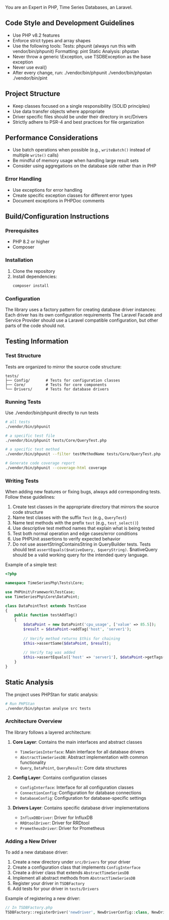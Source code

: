 You are an Expert in PHP, Time Series Databases, an Laravel.

## Code Style and Development Guidelines
- Use PHP v8.2 features
- Enforce strict types and array shapes
- Use the following tools:
   Tests: phpunit (always run this with vendor/bin/phpunit)
   Formatting: pint
   Static Analysis: phpstan
- Never throw a generic \Exception, use TSDBException as the base exception
- Never use eval()
- After every change, run:
./vendor/bin/phpunit
./vendor/bin/phpstan
./vendor/bin/pint

## Project Structure
- Keep classes focused on a single responsibility (SOLID principles)
- Use data transfer objects where appropriate
- Driver specific files should be under their directory in src/Drivers
- Strictly adhere to PSR-4 and best practices for file organization

## Performance Considerations
- Use batch operations when possible (e.g., `writeBatch()` instead of multiple `write()` calls)
- Be mindful of memory usage when handling large result sets
- Consider using aggregations on the database side rather than in PHP

### Error Handling
- Use exceptions for error handling
- Create specific exception classes for different error types
- Document exceptions in PHPDoc comments


## Build/Configuration Instructions

### Prerequisites
- PHP 8.2 or higher
- Composer

### Installation
1. Clone the repository
2. Install dependencies:
   ```bash
   composer install
   ```

### Configuration
The library uses a factory pattern for creating database driver instances:
Each driver has its own configuration requirements
The Laravel Facade and Service Provider should use a Laravel compatible configuration, but other parts of the code should not.

## Testing Information

### Test Structure
Tests are organized to mirror the source code structure:

```
tests/
├── Config/       # Tests for configuration classes
├── Core/         # Tests for core components
└── Drivers/      # Tests for database drivers
```

### Running Tests
Use ./vendor/bin/phpunit directly to run tests

```bash
# all tests
./vendor/bin/phpunit

# a specific test file
./vendor/bin/phpunit tests/Core/QueryTest.php

# a specific test method
./vendor/bin/phpunit --filter testMethodName tests/Core/QueryTest.php

# Generate code coverage report
./vendor/bin/phpunit --coverage-html coverage
```

### Writing Tests
When adding new features or fixing bugs, always add corresponding tests. Follow these guidelines:

1. Create test classes in the appropriate directory that mirrors the source code structure
2. Name test classes with the suffix `Test` (e.g., `QueryTest`)
3. Name test methods with the prefix `test` (e.g., `test_select()`)
4. Use descriptive test method names that explain what is being tested
5. Test both normal operation and edge cases/error conditions
6. Use PHPUnit assertions to verify expected behavior
7. Do not use assertStringContainsString in QueryBuilder tests. Tests should test `assertEquals($nativeQuery, $queryString)`. $nativeQuery should be a valid working query for the intended query language. 

Example of a simple test:

```php
<?php

namespace TimeSeriesPhp\Tests\Core;

use PHPUnit\Framework\TestCase;
use TimeSeriesPhp\Core\DataPoint;

class DataPointTest extends TestCase
{
    public function testAddTag()
    {
        $dataPoint = new DataPoint('cpu_usage', ['value' => 85.5]);
        $result = $dataPoint->addTag('host', 'server1');
        
        // Verify method returns $this for chaining
        $this->assertSame($dataPoint, $result);
        
        // Verify tag was added
        $this->assertEquals(['host' => 'server1'], $dataPoint->getTags());
    }
}
```

## Static Analysis

The project uses PHPStan for static analysis:

```bash
# Run PHPStan
./vendor/bin/phpstan analyse src tests
```

### Architecture Overview
The library follows a layered architecture:

1. **Core Layer**: Contains the main interfaces and abstract classes
   - `TimeSeriesInterface`: Main interface for all database drivers
   - `AbstractTimeSeriesDB`: Abstract implementation with common functionality
   - `Query`, `DataPoint`, `QueryResult`: Core data structures

2. **Config Layer**: Contains configuration classes
   - `ConfigInterface`: Interface for all configuration classes
   - `ConnectionConfig`: Configuration for database connections
   - `DatabaseConfig`: Configuration for database-specific settings

3. **Drivers Layer**: Contains specific database driver implementations
   - `InfluxDBDriver`: Driver for InfluxDB
   - `RRDtoolDriver`: Driver for RRDtool
   - `PrometheusDriver`: Driver for Prometheus

### Adding a New Driver
To add a new database driver:

1. Create a new directory under `src/Drivers` for your driver
2. Create a configuration class that implements `ConfigInterface`
3. Create a driver class that extends `AbstractTimeSeriesDB`
4. Implement all abstract methods from `AbstractTimeSeriesDB`
5. Register your driver in `TSDBFactory`
6. Add tests for your driver in `tests/Drivers`

Example of registering a new driver:

```php
// In TSDBFactory.php
TSDBFactory::registerDriver('newdriver', NewDriverConfig::class, NewDriver::class);
```



